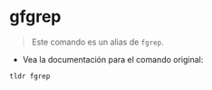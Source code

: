 # gfgrep

> Este comando es un alias de `fgrep`.

- Vea la documentación para el comando original:

`tldr fgrep`
